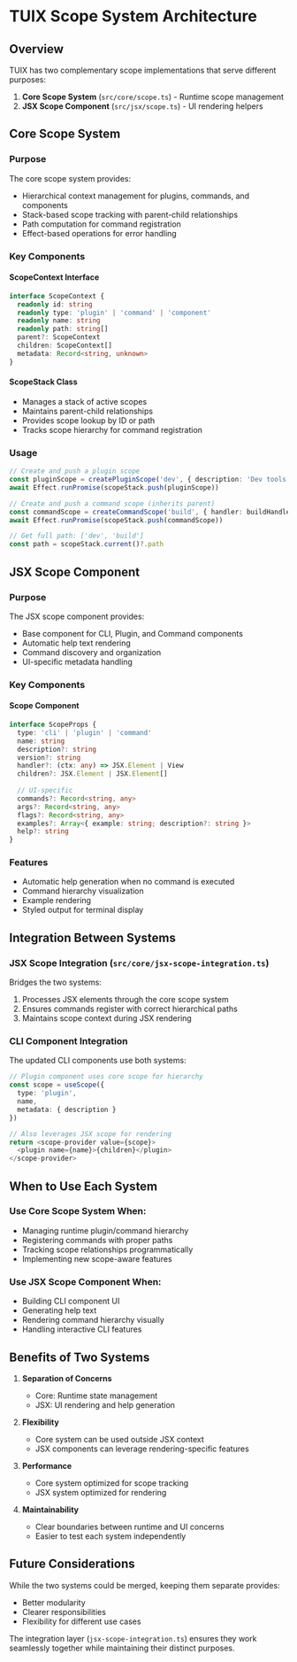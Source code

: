 # TUIX Scope System Architecture

## Overview

TUIX has two complementary scope implementations that serve different purposes:

1. **Core Scope System** (`src/core/scope.ts`) - Runtime scope management
2. **JSX Scope Component** (`src/jsx/scope.ts`) - UI rendering helpers

## Core Scope System

### Purpose
The core scope system provides:
- Hierarchical context management for plugins, commands, and components
- Stack-based scope tracking with parent-child relationships
- Path computation for command registration
- Effect-based operations for error handling

### Key Components

#### ScopeContext Interface
```typescript
interface ScopeContext {
  readonly id: string
  readonly type: 'plugin' | 'command' | 'component'
  readonly name: string
  readonly path: string[]
  parent?: ScopeContext
  children: ScopeContext[]
  metadata: Record<string, unknown>
}
```

#### ScopeStack Class
- Manages a stack of active scopes
- Maintains parent-child relationships
- Provides scope lookup by ID or path
- Tracks scope hierarchy for command registration

### Usage
```typescript
// Create and push a plugin scope
const pluginScope = createPluginScope('dev', { description: 'Dev tools' })
await Effect.runPromise(scopeStack.push(pluginScope))

// Create and push a command scope (inherits parent)
const commandScope = createCommandScope('build', { handler: buildHandler })
await Effect.runPromise(scopeStack.push(commandScope))

// Get full path: ['dev', 'build']
const path = scopeStack.current()?.path
```

## JSX Scope Component

### Purpose
The JSX scope component provides:
- Base component for CLI, Plugin, and Command components
- Automatic help text rendering
- Command discovery and organization
- UI-specific metadata handling

### Key Components

#### Scope Component
```typescript
interface ScopeProps {
  type: 'cli' | 'plugin' | 'command'
  name: string
  description?: string
  version?: string
  handler?: (ctx: any) => JSX.Element | View
  children?: JSX.Element | JSX.Element[]
  
  // UI-specific
  commands?: Record<string, any>
  args?: Record<string, any>
  flags?: Record<string, any>
  examples?: Array<{ example: string; description?: string }>
  help?: string
}
```

### Features
- Automatic help generation when no command is executed
- Command hierarchy visualization
- Example rendering
- Styled output for terminal display

## Integration Between Systems

### JSX Scope Integration (`src/core/jsx-scope-integration.ts`)
Bridges the two systems:
1. Processes JSX elements through the core scope system
2. Ensures commands register with correct hierarchical paths
3. Maintains scope context during JSX rendering

### CLI Component Integration
The updated CLI components use both systems:

```typescript
// Plugin component uses core scope for hierarchy
const scope = useScope({
  type: 'plugin',
  name,
  metadata: { description }
})

// Also leverages JSX scope for rendering
return <scope-provider value={scope}>
  <plugin name={name}>{children}</plugin>
</scope-provider>
```

## When to Use Each System

### Use Core Scope System When:
- Managing runtime plugin/command hierarchy
- Registering commands with proper paths
- Tracking scope relationships programmatically
- Implementing new scope-aware features

### Use JSX Scope Component When:
- Building CLI component UI
- Generating help text
- Rendering command hierarchy visually
- Handling interactive CLI features

## Benefits of Two Systems

1. **Separation of Concerns**
   - Core: Runtime state management
   - JSX: UI rendering and help generation

2. **Flexibility**
   - Core system can be used outside JSX context
   - JSX components can leverage rendering-specific features

3. **Performance**
   - Core system optimized for scope tracking
   - JSX system optimized for rendering

4. **Maintainability**
   - Clear boundaries between runtime and UI concerns
   - Easier to test each system independently

## Future Considerations

While the two systems could be merged, keeping them separate provides:
- Better modularity
- Clearer responsibilities
- Flexibility for different use cases

The integration layer (`jsx-scope-integration.ts`) ensures they work seamlessly together while maintaining their distinct purposes.